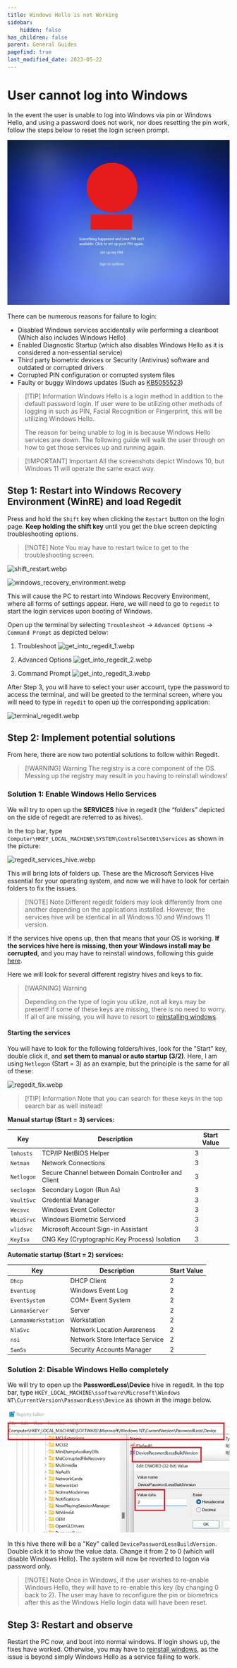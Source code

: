 ```yaml
---
title: Windows Hello is not Working
sidebar:
    hidden: false
has_children: false
parent: General Guides
pagefind: true
last_modified_date: 2023-05-22
---
```

# User cannot log into Windows
In the event the user is unable to log into Windows via pin or Windows Hello, and using a password does not work, nor does resetting the pin work, follow the steps below to reset the login screen prompt.

![login_failed.png](../../../assets/fixing-cleanboot/login_fail.png)

There can be numerous reasons for failure to login:
- Disabled Windows services accidentally wile performing a cleanboot (Which also includes Windows Hello)
- Enabled Diagnostic Startup (which also disables Windows Hello as it is considered a non-essential service)
- Third party biometric devices or Security (Antivirus) software and outdated or corrupted drivers
- Corrupted PIN configuration or corrupted system files
- Faulty or buggy Windows updates (Such as [KB5055523](https://support.microsoft.com/en-us/topic/april-8-2025-kb5055523-os-build-26100-3775-277a9d11-6ebf-410c-99f7-8c61957461eb#id0ebbfbf=symptom))

> [!TIP] Information
> Windows Hello is a login method in addition to the default password login. If user were to be utilizing other methods of logging in such as PIN, Facial Recognition or Fingerprint, this will be utilizing Windows Hello.
>
> The reason for being unable to log in is because Windows Hello services are down. The following guide will walk the user through on how to get those services up and running again.

> [!IMPORTANT] Important
> All the screenshots depict Windows 10, but Windows 11 will operate the same exact way.

## Step 1: Restart into Windows Recovery Environment (WinRE) and load Regedit

Press and hold the `Shift` key when clicking the `Restart` button on the login page. **Keep holding the shift key** until you get the blue screen depicting troubleshooting options.

> [!NOTE] Note
> You may have to restart twice to get to the troubleshooting screen.

![shift_restart.webp](../../../assets/fixing-cleanboot/shift_restart.webp)

![windows_recovery_environment.webp](../../../assets/fixing-cleanboot/windows_recovery_environment.webp)

This will cause the PC to restart into Windows Recovery Environment, where all forms of settings appear. Here, we will need to go to `regedit` to start the login services upon booting of Windows.

Open up the terminal by selecting `Troubleshoot` -> `Advanced Options` -> `Command Prompt` as depicted below:

1. Troubleshoot
    ![get_into_regedit_1.webp](../../../assets/fixing-cleanboot/get_into_regedit_1.webp)

2. Advanced Options
    ![get_into_regedit_2.webp](../../../assets/fixing-cleanboot/get_into_regedit_2.webp)

3. Command Prompt
    ![get_into_regedit_3.webp](../../../assets/fixing-cleanboot/get_into_regedit_3.webp)

After Step 3, you will have to select your user account, type the password to access the terminal, and will be greeted to the terminal screen, where you will need to type in `regedit` to open up the corresponding application:

![terminal_regedit.webp](../../../assets/fixing-cleanboot/terminal_regedit.webp)

## Step 2: Implement potential solutions

From here, there are now two potential solutions to follow within Regedit.

> [!WARNING] Warning
> The registry is a core component of the OS. Messing up the registry may result in you having to reinstall windows!

### Solution 1: Enable Windows Hello Services

We will try to open up the **SERVICES** hive in regedit (the “folders” depicted on the side of regedit are referred to as hives).

In the top bar, type `Computer\HKEY_LOCAL_MACHINE\SYSTEM\ControlSet001\Services` as shown in the picture:

![regedit_services_hive.webp](../../../assets/fixing-cleanboot/regedit_services_hive.webp)

This will bring lots of folders up. These are the Microsoft Services Hive essential for your operating system, and now we will have to look for certain folders to fix the issues.

> [!NOTE] Note
> Different regedit folders may look differently from one another depending on the applications installed. However, the services hive will be identical in all Windows 10 and Windows 11 version.

If the services hive opens up, then that means that your OS is working. **If the services hive here is missing, then your Windows install may be corrupted**, and you may have to reinstall windows, following this guide [here](/windows).

Here we will look for several different registry hives and keys to fix.

> [!WARNING] Warning
> 
> Depending on the type of login you utilize, not all keys may be present! If some of these keys are missing, there is no need to worry. If all of are missing, you will have to resort to [reinstalling windows](/windows).

#### Starting the services
You will have to look for the following folders/hives, look for the "Start" key, double click it, and **set them to manual or auto startup (3/2)**. Here, I am using `Netlogon` (Start = 3) as an example, but the principle is the same for all of these:

![regedit_fix.webp](../../../assets/fixing-cleanboot/regedit_fix.webp)

> [!TIP] Information
> Note that you can search for these keys in the top search bar as well instead!

**Manual startup (Start = 3) services:**

| **Key**    | **Description**                                     | **Start Value** |
|------------|-----------------------------------------------------|-----------------|
| `lmhosts`  | TCP/IP NetBIOS Helper                               | 3               |
| `Netman`   | Network Connections                                 | 3               |
| `Netlogon` | Secure Channel between Domain Controller and Client | 3               |
| `seclogon` | Secondary Logon (Run As)                            | 3               |
| `VaultSvc` | Credential Manager                                  | 3               |
| `Wecsvc`   | Windows Event Collector                             | 3               |
| `WbioSrvc` | Windows Biometric Serviced                          | 3               |
| `wlidsvc`  | Microsoft Account Sign-in Assistant                 | 3               |
| `KeyIso`   | CNG Key (Cryptographic Key Process) Isolation       | 3               |

**Automatic startup (Start = 2) services:**

| **Key**             | **Description**                 | **Start Value** |
|---------------------|---------------------------------|-----------------|
| `Dhcp`              | DHCP Client                     | 2               |
| `EventLog`          | Windows Event Log               | 2               |
| `EventSystem`       | COM+ Event System               | 2               |
| `LanmanServer`      | Server                          | 2               |
| `LanmanWorkstation` | Workstation                     | 2               |
| `NlaSvc`            | Network Location Awareness      | 2               |
| `nsi`               | Network Store Interface Service | 2               |
| `SamSs`             | Security Accounts Manager       | 2               |

### Solution 2: Disable Windows Hello completely

We will try to open up the **PasswordLess\Device** hive in regedit. In the top bar, type `HKEY_LOCAL_MACHINE\ssoftware\Microsoft\Windows NT\CurrentVersion\PasswordLess\Device` as shown in the image below.

![regedit_device_hive.jpg](../../../assets/fixing-cleanboot/regedit_device_hive.jpg)

In this hive there will be a "Key" called `DevicePasswordLessBuildVersion`. Double click it to show the value data. Change it from 2 to 0 (which will disable Windows Hello). The system will now be reverted to logon via password only.

> [!NOTE] Note
> Once in Windows, if the user wishes to re-enable Windows Hello, they will have to re-enable this key (by changing 0 back to 2). The user may have to reconfigure the pin or biometrics after this as the Windows Hello login data will have been reset.

## Step 3: Restart and observe

Restart the PC now, and boot into normal windows. If login shows up, the fixes have worked. Otherwise, you may have to [reinstall windows](/windows), as the issue is beyond simply Windows Hello as a service failing to work.
